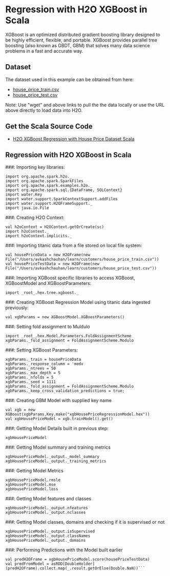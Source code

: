 # Regression with H2O XGBoost in Scala #

XGBoost is an optimized distributed gradient boosting library designed to be highly efficient, flexible, and portable. XGBoost provides parallel tree boosting (also known as GBDT, GBM) that solves many data science problems in a fast and accurate way.

## Dataset ##
The dataset used in this example can be obtained from here:
 - [house_price_train.csv](https://raw.githubusercontent.com/Avkash/mldl/master/data/house_price_train.csv)
 - [house_price_test.csv](https://raw.githubusercontent.com/Avkash/mldl/master/data/house_price_test.csv)

Note: Use "wget" and above links to pull the the data locally or use the URL above directly to load data into H2O.
  
## Get the Scala Source Code ##
  - [H2O XGBoost Regression with House Price Dataset Scala](https://github.com/Avkash/mldl/blob/master/notebook/h2o/H2O_XGBoost_Regression_HousePrice.ipynb)
  
## Regression with H2O XGBoost in Scala ##

###: Importing key libraries:
```
import org.apache.spark.h2o._
import org.apache.spark.SparkFiles
import org.apache.spark.examples.h2o._
import org.apache.spark.sql.{DataFrame, SQLContext}
import water.Key
import water.support.SparkContextSupport.addFiles
import water.support.H2OFrameSupport._
import java.io.File
```

###: Creating H2O Context:
```
val h2oContext = H2OContext.getOrCreate(sc)
import h2oContext._
import h2oContext.implicits._
```

###: Importing titanic data from a file stored on local file system:
```
val housePriceData = new H2OFrame(new File("/Users/avkashchauhan/learn/customers/house_price_train.csv"))
val housePriceTestData = new H2OFrame(new File("/Users/avkashchauhan/learn/customers/house_price_test.csv"))
```

###: Importing XGBoost specific libraries to access XGBoost, XGBoostModel and XGBoostParameters:
```
import _root_.hex.tree.xgboost._
```

###: Creating XGBoost Regression Model using titanic data ingested previously:
```
val xgbParams = new XGBoostModel.XGBoostParameters()
```

###: Setting fold assignment to Muldulo
```
import _root_.hex.Model.Parameters.FoldAssignmentScheme
xgbParams._fold_assignment = FoldAssignmentScheme.Modulo
```

###: Setting XGBoost Parameters:
```
xgbParams._train = housePriceData
xgbParams._response_column = 'medv
xgbParams._ntrees = 50
xgbParams._max_depth = 5
xgbParams._nfolds = 5
xgbParams._seed = 1111
xgbParams._fold_assignment = FoldAssignmentScheme.Modulo
xgbParams._keep_cross_validation_predictions = true;
```

###: Creating GBM Model with supplied key name
```
val xgb = new XGBoost(xgbParams,Key.make("xgbHousePriceRegressionModel.hex"))
val xgbHousePriceModel = xgb.trainModel().get()
```

###: Getting Model Details built in previous step:
```
xgbHousePriceModel
```

###: Getting Model summary and training metrics 
```
xgbHousePriceModel._output._model_summary
xgbHousePriceModel._output._training_metrics
```

###: Getting Model Metrics
```
xgbHousePriceModel.rmsle
xgbHousePriceModel.mse
xgbHousePriceModel.loss
```

###: Getting Model features and classes
```
xgbHousePriceModel._output.nfeatures
xgbHousePriceModel._output.nclasses
```

###: Getting Model classes, domains and checking if it is supervised or not
```
xgbHousePriceModel._output.isSupervised
xgbHousePriceModel._output.classNames
xgbHousePriceModel._output._domains
```

###: Performing Predictions with the Model built earlier
```
val predH2OFrame = xgbHousePriceModel.score(housePriceTestData)
val predFromModel = asRDD[DoubleHolder](predH2OFrame).collect.map(_.result.getOrElse(Double.NaN))```
```

